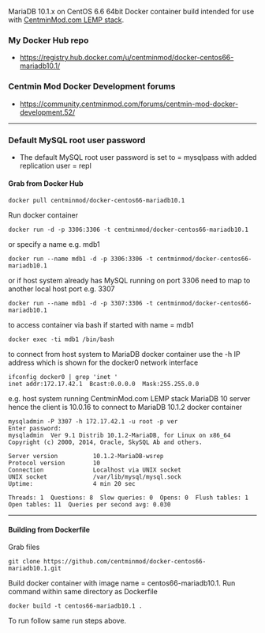 MariaDB 10.1.x on CentOS 6.6 64bit Docker container build intended for use with [CentminMod.com LEMP stack](http://centminmod.com). 

### My Docker Hub repo

* https://registry.hub.docker.com/u/centminmod/docker-centos66-mariadb10.1/

### Centmin Mod Docker Development forums

* https://community.centminmod.com/forums/centmin-mod-docker-development.52/

---
### Default MySQL root user password 

* The default MySQL root user password is set to = mysqlpass with added replication user = repl

#### Grab from Docker Hub

    docker pull centminmod/docker-centos66-mariadb10.1

Run docker container

    docker run -d -p 3306:3306 -t centminmod/docker-centos66-mariadb10.1

or specify a name e.g. mdb1

    docker run --name mdb1 -d -p 3306:3306 -t centminmod/docker-centos66-mariadb10.1

or if host system already has MySQL running on port 3306 need to map to another local host port e.g. 3307

    docker run --name mdb1 -d -p 3307:3306 -t centminmod/docker-centos66-mariadb10.1

to access container via bash if started with name = mdb1

    docker exec -ti mdb1 /bin/bash

to connect from host system to MariaDB docker container use the -h IP address which is shown for the docker0 network interface

    ifconfig docker0 | grep 'inet '
    inet addr:172.17.42.1  Bcast:0.0.0.0  Mask:255.255.0.0

e.g. host system running CentminMod.com LEMP stack MariaDB 10 server hence the client is 10.0.16 to connect to MariaDB 10.1.2 docker container

    mysqladmin -P 3307 -h 172.17.42.1 -u root -p ver
    Enter password: 
    mysqladmin  Ver 9.1 Distrib 10.1.2-MariaDB, for Linux on x86_64
    Copyright (c) 2000, 2014, Oracle, SkySQL Ab and others.
    
    Server version          10.1.2-MariaDB-wsrep
    Protocol version        10
    Connection              Localhost via UNIX socket
    UNIX socket             /var/lib/mysql/mysql.sock
    Uptime:                 4 min 20 sec
    
    Threads: 1  Questions: 8  Slow queries: 0  Opens: 0  Flush tables: 1  Open tables: 11  Queries per second avg: 0.030

---

#### Building from Dockerfile

Grab files

    git clone https://github.com/centminmod/docker-centos66-mariadb10.1.git

Build docker container with image name = centos66-mariadb10.1. Run command within same directory as Dockerfile

    docker build -t centos66-mariadb10.1 .

To run follow same run steps above.

